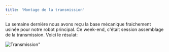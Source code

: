```yaml
---
title: 'Montage de la transmission'
---
```


La semaine dernière nous avons reçu la base mécanique fraichement usinée pour notre robot principal.
Ce week-end, c'était session assemblage de la transmission. Voici le résulat:

<img class="image-responsive" src="../img/IMG_20161116_cortex_base_meca.jpg" alt="Transmission" />"

